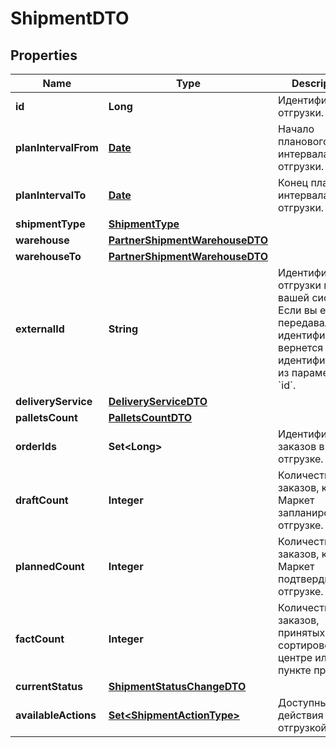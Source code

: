 

# ShipmentDTO

## Properties

Name | Type | Description | Notes
------------ | ------------- | ------------- | -------------
**id** | **Long** | Идентификатор отгрузки. |  [optional]
**planIntervalFrom** | [**Date**](Date.md) | Начало планового интервала отгрузки. |  [optional]
**planIntervalTo** | [**Date**](Date.md) | Конец планового интервала отгрузки. |  [optional]
**shipmentType** | [**ShipmentType**](ShipmentType.md) |  |  [optional]
**warehouse** | [**PartnerShipmentWarehouseDTO**](PartnerShipmentWarehouseDTO.md) |  |  [optional]
**warehouseTo** | [**PartnerShipmentWarehouseDTO**](PartnerShipmentWarehouseDTO.md) |  |  [optional]
**externalId** | **String** | Идентификатор отгрузки в вашей системе. Если вы еще не передавали идентификатор, вернется идентификатор из параметра &#x60;id&#x60;. |  [optional]
**deliveryService** | [**DeliveryServiceDTO**](DeliveryServiceDTO.md) |  |  [optional]
**palletsCount** | [**PalletsCountDTO**](PalletsCountDTO.md) |  |  [optional]
**orderIds** | **Set&lt;Long&gt;** | Идентификаторы заказов в отгрузке. | 
**draftCount** | **Integer** | Количество заказов, которое Маркет запланировал к отгрузке. |  [optional]
**plannedCount** | **Integer** | Количество заказов, которое Маркет подтвердил к отгрузке. |  [optional]
**factCount** | **Integer** | Количество заказов, принятых в сортировочном центре или пункте приема. |  [optional]
**currentStatus** | [**ShipmentStatusChangeDTO**](ShipmentStatusChangeDTO.md) |  |  [optional]
**availableActions** | [**Set&lt;ShipmentActionType&gt;**](ShipmentActionType.md) | Доступные действия над отгрузкой. | 




